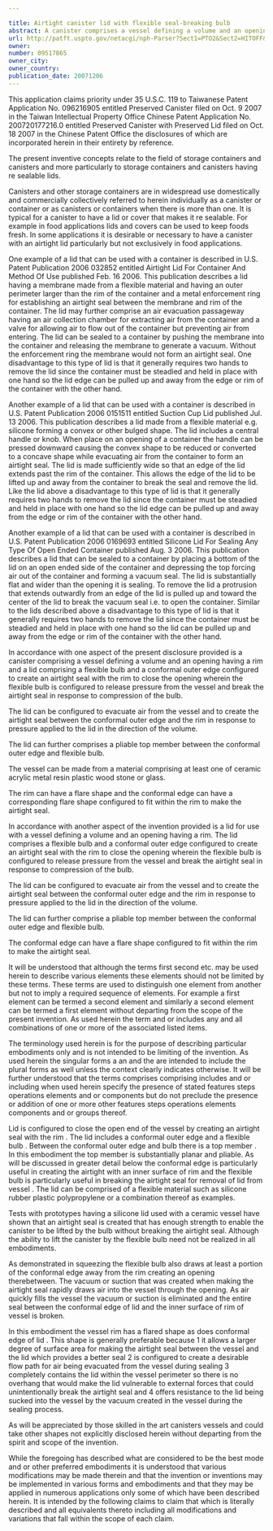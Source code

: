 ```yaml
---

title: Airtight canister lid with flexible seal-breaking bulb
abstract: A canister comprises a vessel defining a volume and an opening having a rim and a lid. The lid comprises a flexible bulb and a conformal outer edge configured to create an airtight vacuum seal with the rim to close the opening. The flexible bulb is configured to release pressure from the vessel and break the airtight vacuum seal in response to compression of the bulb. The lid can be configured to be completely contained within the rim.
url: http://patft.uspto.gov/netacgi/nph-Parser?Sect1=PTO2&Sect2=HITOFF&p=1&u=%2Fnetahtml%2FPTO%2Fsearch-adv.htm&r=1&f=G&l=50&d=PALL&S1=09517865&OS=09517865&RS=09517865
owner: 
number: 09517865
owner_city: 
owner_country: 
publication_date: 20071206
---
```

This application claims priority under 35 U.S.C. 119 to Taiwanese Patent Application No. 096216905 entitled Preserved Canister filed on Oct. 9 2007 in the Taiwan Intellectual Property Office Chinese Patent Application No. 200720177216.0 entitled Preserved Canister with Preserved Lid filed on Oct. 18 2007 in the Chinese Patent Office the disclosures of which are incorporated herein in their entirety by reference.

The present inventive concepts relate to the field of storage containers and canisters and more particularly to storage containers and canisters having re sealable lids.

Canisters and other storage containers are in widespread use domestically and commercially collectively referred to herein individually as a canister or container or as canisters or containers when there is more than one. It is typical for a canister to have a lid or cover that makes it re sealable. For example in food applications lids and covers can be used to keep foods fresh. In some applications it is desirable or necessary to have a canister with an airtight lid particularly but not exclusively in food applications.

One example of a lid that can be used with a container is described in U.S. Patent Publication 2006 032852 entitled Airtight Lid For Container And Method Of Use published Feb. 16 2006. This publication describes a lid having a membrane made from a flexible material and having an outer perimeter larger than the rim of the container and a metal enforcement ring for establishing an airtight seal between the membrane and rim of the container. The lid may further comprise an air evacuation passageway having an air collection chamber for extracting air from the container and a valve for allowing air to flow out of the container but preventing air from entering. The lid can be sealed to a container by pushing the membrane into the container and releasing the membrane to generate a vacuum. Without the enforcement ring the membrane would not form an airtight seal. One disadvantage to this type of lid is that it generally requires two hands to remove the lid since the container must be steadied and held in place with one hand so the lid edge can be pulled up and away from the edge or rim of the container with the other hand.

Another example of a lid that can be used with a container is described in U.S. Patent Publication 2006 0151511 entitled Suction Cup Lid published Jul. 13 2006. This publication describes a lid made from a flexible material e.g. silicone forming a convex or other bulged shape. The lid includes a central handle or knob. When place on an opening of a container the handle can be pressed downward causing the convex shape to be reduced or converted to a concave shape while evacuating air from the container to form an airtight seal. The lid is made sufficiently wide so that an edge of the lid extends past the rim of the container. This allows the edge of the lid to be lifted up and away from the container to break the seal and remove the lid. Like the lid above a disadvantage to this type of lid is that it generally requires two hands to remove the lid since the container must be steadied and held in place with one hand so the lid edge can be pulled up and away from the edge or rim of the container with the other hand.

Another example of a lid that can be used with a container is described in U.S. Patent Publication 2006 0169693 entitled Silicone Lid For Sealing Any Type Of Open Ended Container published Aug. 3 2006. This publication describes a lid that can be sealed to a container by placing a bottom of the lid on an open ended side of the container and depressing the top forcing air out of the container and forming a vacuum seal. The lid is substantially flat and wider than the opening it is sealing. To remove the lid a protrusion that extends outwardly from an edge of the lid is pulled up and toward the center of the lid to break the vacuum seal i.e. to open the container. Similar to the lids described above a disadvantage to this type of lid is that it generally requires two hands to remove the lid since the container must be steadied and held in place with one hand so the lid can be pulled up and away from the edge or rim of the container with the other hand.

In accordance with one aspect of the present disclosure provided is a canister comprising a vessel defining a volume and an opening having a rim and a lid comprising a flexible bulb and a conformal outer edge configured to create an airtight seal with the rim to close the opening wherein the flexible bulb is configured to release pressure from the vessel and break the airtight seal in response to compression of the bulb.

The lid can be configured to evacuate air from the vessel and to create the airtight seal between the conformal outer edge and the rim in response to pressure applied to the lid in the direction of the volume.

The lid can further comprises a pliable top member between the conformal outer edge and flexible bulb.

The vessel can be made from a material comprising at least one of ceramic acrylic metal resin plastic wood stone or glass.

The rim can have a flare shape and the conformal edge can have a corresponding flare shape configured to fit within the rim to make the airtight seal.

In accordance with another aspect of the invention provided is a lid for use with a vessel defining a volume and an opening having a rim. The lid comprises a flexible bulb and a conformal outer edge configured to create an airtight seal with the rim to close the opening wherein the flexible bulb is configured to release pressure from the vessel and break the airtight seal in response to compression of the bulb.

The lid can be configured to evacuate air from the vessel and to create the airtight seal between the conformal outer edge and the rim in response to pressure applied to the lid in the direction of the volume.

The lid can further comprise a pliable top member between the conformal outer edge and flexible bulb.

The conformal edge can have a flare shape configured to fit within the rim to make the airtight seal.

It will be understood that although the terms first second etc. may be used herein to describe various elements these elements should not be limited by these terms. These terms are used to distinguish one element from another but not to imply a required sequence of elements. For example a first element can be termed a second element and similarly a second element can be termed a first element without departing from the scope of the present invention. As used herein the term and or includes any and all combinations of one or more of the associated listed items.

The terminology used herein is for the purpose of describing particular embodiments only and is not intended to be limiting of the invention. As used herein the singular forms a an and the are intended to include the plural forms as well unless the context clearly indicates otherwise. It will be further understood that the terms comprises comprising includes and or including when used herein specify the presence of stated features steps operations elements and or components but do not preclude the presence or addition of one or more other features steps operations elements components and or groups thereof.

Lid is configured to close the open end of the vessel by creating an airtight seal with the rim . The lid includes a conformal outer edge and a flexible bulb . Between the conformal outer edge and bulb there is a top member . In this embodiment the top member is substantially planar and pliable. As will be discussed in greater detail below the conformal edge is particularly useful in creating the airtight with an inner surface of rim and the flexible bulb is particularly useful in breaking the airtight seal for removal of lid from vessel . The lid can be comprised of a flexible material such as silicone rubber plastic polypropylene or a combination thereof as examples.

Tests with prototypes having a silicone lid used with a ceramic vessel have shown that an airtight seal is created that has enough strength to enable the canister to be lifted by the bulb without breaking the airtight seal. Although the ability to lift the canister by the flexible bulb need not be realized in all embodiments.

As demonstrated in squeezing the flexible bulb also draws at least a portion of the conformal edge away from the rim creating an opening therebetween. The vacuum or suction that was created when making the airtight seal rapidly draws air into the vessel through the opening. As air quickly fills the vessel the vacuum or suction is eliminated and the entire seal between the conformal edge of lid and the inner surface of rim of vessel is broken.

In this embodiment the vessel rim has a flared shape as does conformal edge of lid . This shape is generally preferable because 1 it allows a larger degree of surface area for making the airtight seal between the vessel and the lid which provides a better seal 2 is configured to create a desirable flow path for air being evacuated from the vessel during sealing 3 completely contains the lid within the vessel perimeter so there is no overhang that would make the lid vulnerable to external forces that could unintentionally break the airtight seal and 4 offers resistance to the lid being sucked into the vessel by the vacuum created in the vessel during the sealing process.

As will be appreciated by those skilled in the art canisters vessels and could take other shapes not explicitly disclosed herein without departing from the spirit and scope of the invention.

While the foregoing has described what are considered to be the best mode and or other preferred embodiments it is understood that various modifications may be made therein and that the invention or inventions may be implemented in various forms and embodiments and that they may be applied in numerous applications only some of which have been described herein. It is intended by the following claims to claim that which is literally described and all equivalents thereto including all modifications and variations that fall within the scope of each claim.

